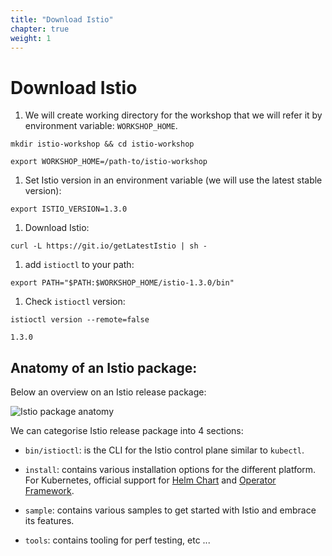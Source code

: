 ```yaml
---
title: "Download Istio"
chapter: true
weight: 1
---
```

# Download Istio

1. We will create working directory for the workshop that we will refer it by environment variable: `WORKSHOP_HOME`.

```
mkdir istio-workshop && cd istio-workshop

export WORKSHOP_HOME=/path-to/istio-workshop
```

1. Set Istio version in an environment variable (we will use the latest stable version):

```
export ISTIO_VERSION=1.3.0
```

1. Download Istio:

```
curl -L https://git.io/getLatestIstio | sh -

```

1. add `istioctl` to your path:

```
export PATH="$PATH:$WORKSHOP_HOME/istio-1.3.0/bin"
```

1. Check `istioctl` version:

```
istioctl version --remote=false
```

```
1.3.0
```

## Anatomy of an Istio package:

Below an overview on an Istio release package:


![Istio package anatomy](/images/istio-package-anatomy.png?width=40pc  "Istio package anatomy")

We can categorise Istio release package into 4 sections:

- `bin/istioctl`: is the CLI for the Istio control plane similar to `kubectl`.

- `install`: contains various installation options for the different platform. For Kubernetes, official support for [Helm Chart](https://helm.sh) and [Operator Framework](https://github.com/operator-framework).

- `sample`: contains various samples to get started with Istio and embrace its features.

- `tools`: contains tooling for perf testing, etc ...

<!-- ```
istio-1.3.0/
├── bin
|   └── istioctl
├── install
│   ├── consul
│   ├── gcp
│   ├── kubernetes
|   |   ├── helm
│   │   └── operator
│   └── tools
│       ├── setupIstioVM.sh
│       └── setupMeshEx.sh
├── samples
│   ├── bookinfo
│   ├── certs
│   ├── custom-bootstrap
│   ├── external
│   ├── fortio
│   ├── health-check
│   ├── helloworld
│   ├── httpbin
│   ├── https
│   ├── kubernetes-blog
│   ├── rawvm
│   ├── sleep
│   ├── tcp-echo
│   └── websockets
└── tools
    ├── checker
    ├── docker-dev
    ├── githubContrib
    ├── hyperistio
    ├── istio-iptables
    ├── license
    ├── packaging
    └── vagrant
``` -->



<!-- // version can be different as istio gets upgraded
//cd istio-*

//sudo mv -v bin/istioctl /usr/local/bin/ -->

